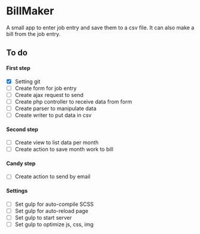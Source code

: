 # BillMaker
A small app to enter job entry and save them to a csv file. It can also make a bill from the job entry.

## To do

#### First step
- [X] Setting git 
- [ ] Create form for job entry
- [ ] Create ajax request to send
- [ ] Create php controller to receive data from form
- [ ] Create parser to manipulate data
- [ ] Create writer to put data in csv

#### Second step
- [ ] Create view to list data per month
- [ ] Create action to save month work to bill

#### Candy step
- [ ] Create action to send by email

#### Settings
- [ ] Set gulp for auto-compile SCSS
- [ ] Set gulp for auto-reload page
- [ ] Set gulp to start server
- [ ] Set gulp to optimize js, css, img